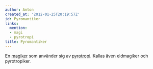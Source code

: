 ```yaml
---
author: Anton
created_at: '2012-01-25T20:19:57Z'
id: Pyromantiker
links:
  mention:
  - magi
  - pyrotropi
title: Pyromantiker
---
```


En [magiker] som använder sig av [pyrotropi]. Kallas även eldmagiker och pyrotropiker.

  [magiker]: magi
  [pyrotropi]: pyrotropi
